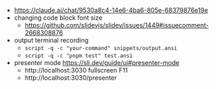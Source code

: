 - https://claude.ai/chat/9530a8c4-14e6-4ba6-805e-68379876e19e
- changing code block font size
  - https://github.com/slidevjs/slidev/issues/1449#issuecomment-2668308876
- output terminal recording
  - `script -q -c "your-command" snippets/output.ansi`
  - `script -q -c "pnpm test" test.ansi`
- presenter mode https://sli.dev/guide/ui#presenter-mode
  - http://localhost:3030 fullscreen F11
  - http://localhost:3030/presenter
